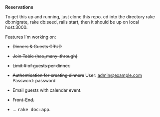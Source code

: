 **Reservations**

To get this up and running, just clone this repo. cd into the directory rake db:migrate, rake db:seed, rails start, then it should be up on local host:3000.

Features I'm working on:

* ~~Dinners & Guests CRUD~~

* ~~Join Table (has_many :through)~~

* ~~Limit # of guests per dinner.~~

* ~~Authentication for creating dinners~~
  User: admin@example.com
  Password: password

* Email guests with calendar event.

* ~~Front-End.~~

* ...
<tt>rake doc:app</tt>.
